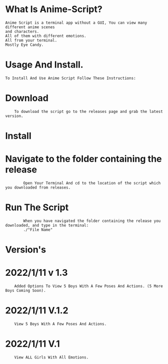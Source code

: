 # What Is Anime-Script?
    Anime Script is a terminal app without a GUI, You can view many different anime scenes
    and characters. 
    All of them with different emotions. 
    All from your terminal.
    Mostly Eye Candy.
 
 # Usage And Install.
    To Install And Use Anime Script Follow These Instructions:
   # Download
        To download the script go to the releases page and grab the latest version.
  # Install
   # Navigate to the folder containing the release
            Open Your Terminal And cd to the location of the script which you downloaded from releases.
   # Run The Script
            When you have navigated the folder containing the release you downloaded, and type in the terminal:
            ./"File Name"

# Version's
  # 2022/1/11 v 1.3
        Added Options To View 5 Boys With A Few Poses And Actions. (5 More Boys Coming Soon).
  # 2022/1/11 V.1.2
        View 5 Boys With A Few Poses And Actions.
  #  2022/1/11 V.1
        View ALL Girls With All Emotions.
